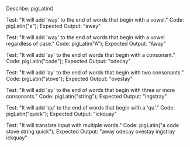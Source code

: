 Describe: pigLatin()

Test: "It will add 'way' to the end of words that begin with a vowel."
Code: pigLatin("a");
Expected Output: "away"

Test: "It will add 'way' to the end of words that begin with a vowel regardless of case."
Code: pigLatin("A");
Expected Output: "Away"

Test: "It will add 'ay' to the end of words that begin with a consonant."
Code: pigLatin("code");
Expected Output: "odecay"

Test: "It will add 'ay' to the end of words that begin with two consonants."
Code: pigLatin("stove");
Expected Output: "ovestay"

Test: "It will add 'ay' to the end of words that begin with three or more consonants."
Code: pigLatin("string");
Expected Output: "ingstray"

Test: "It will add 'qu' to the end of words that begin with a 'qu'."
Code: pigLatin("quick");
Expected Output: "ickquay"

Test: "It will translate input with multiple words."
Code: pigLatin("a code stove string quick");
Expected Output: "away odecay ovestay ingstray ickquay"
